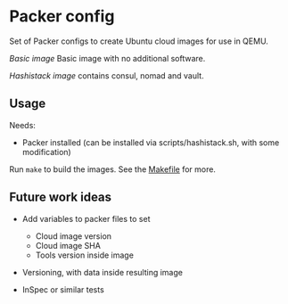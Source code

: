 Packer config
=============

Set of Packer configs to create Ubuntu cloud images for use in QEMU.

*Basic image* Basic image with no additional software.

*Hashistack image* contains consul, nomad and vault.

Usage
-----

Needs:
* Packer installed (can be installed via scripts/hashistack.sh, with some modification)

Run `make` to build the images. See the [Makefile](Makefile) for more.

Future work ideas
-----------------

* Add variables to packer files to set
  * Cloud image version
  * Cloud image SHA
  * Tools version inside image

* Versioning, with data inside resulting image

* InSpec or similar tests
